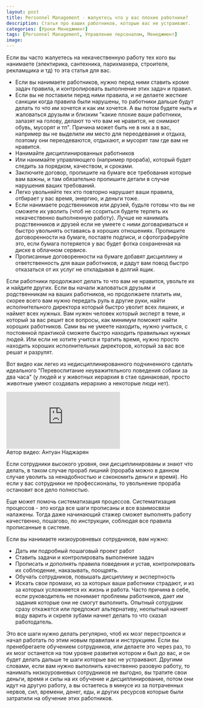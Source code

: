 ```yaml
---
layout: post
title: Personnel Management - жалуетесь что у вас плохие работники?
description: Статья про ваших работников, которые вас не устраивают.
categories: [Уроки Менеджмент]
tags: [Personnel Management, Управление персоналом, Менеджмент]
image:
---
```

Если вы часто жалуетесь на некачественную работу тех кого вы нанимаете (электирика, сантехника, парихмахера, строителя, рекламщика и тд) то эта статья для вас.
<ul>
<li>
Если вы нанимаете работников, нужно перед ними ставить кроме задач правила, и контролировать выполнение этих задач и правил.
</li><li>
Если вы не поставили перед ними правила, и не делаете жесткие санкции когда правила были нарушены, то работники дальше будут делать то что им хочется и как им хочется. А вы потом будете ныть и жаловаться друзьям и близким "какие плохие ваши работники, залазят на голову, делают то что вам не нравится, не снимают обувь, мусорят и тп". Причина может быть не в них а в вас, например вы не выделили им место для переодевания и отдыха, поэтому они переодеваются, отдыхают, и мусорят там где вам не нравится.
</li><li>
Нанимайте дисциплинированных работников
</li><li>
Или нанимайте управляющего (например прораба), который будет следить за порядком, качеством, и сроками.
</li><li>
Заключите договор, пропишите на бумаге все требования которые вам важны, и там обязательно пропишите детали в случае нарушения ваших требований.
</li><li>
Легко увольняйте тех кто повторно нарушает ваши правила, отбирает у вас время, энергию, и деньги тоже.
</li><li>
Если нанимаете родственников или друзей, будьте готовы что вы не сможете их уволить (чтоб не ссориться будете терпеть их некачественно выполненную работу). Лучше не нанимать родственников и друзей если не умеете с ними договариваться и быстро увольнять оставаясь в хороших отношениях. Пропишите договоренности на бумаге, поставте подписи, и сфотографируйте это, если бумага потеряется у вас будет фотка сохраненная на диске в облачном сервисе.
</li><li>
Прописанные договоренности на бумаге добавят дисциплину и ответственность для ваши работников, и дадут вам повод быстро отказаться от их услуг не откладывая в долгий ящик.
</li>
</ul>


Если работники продолжают делать то что вам не нравится, увольте их и найдите других. Если вы начали жаловаться друзьям и родственникам на ваших работников, но продолжаете платить им, скорее всего вам нужно передать руль в другие руки, найти исполнительного директора который быстро уволит всех лишних, и наймет всех нужных. Вам нужен человек который эксперт в теме, и который за вас решит все вопросы, как минимум поможет найти хороших работников. Сами вы не умеете находить, нужно учиться, с постоянной практикой сможете быстро находить правильных нужных людей. Или если не хотите учится и тратить время, нужно просто находить хороших исполнительных директоров, который за вас все решат и разрулят.


Вот видео как легко из недисциплинированного подчиненного сделать идеального "Перевоспитание неуважительного поведения собаки за два часа" (у людей и у животных иерархия в стае одинаковая, просто животные умеют создавать иерархию а некоторые люди нет).


<div class="yt-video-container-1">
    <iframe src="https://www.youtube.com/embed/qpT_ywHvcNQ?rel=0" frameborder="0" allowfullscreen></iframe>
</div>
Автор видео: Антуан Наджарян

Если сотрудники высокого уровня, они дисциплинированы и знают что делать, в таком случае прораб лишний (прораба можно в данном случае уволить за ненадобностью и сэкономить деньги и время). Но если у вас сотрудники не профессионалы, то увольнение прораба остановит все дело полностью.

Еще может помочь систематизация процессов. Систематизация процессов - это когда все шаги прописаны и все взаимосвязи налажены. Тогда даже начинающий стажер сможет выполнять работу качественно, пошагово, по инструкции, соблюдая все правила прописанные в системе.

Если вы нанимаете низкоуровневых сотрудников, вам нужно:
<ul>
<li>
Дать им подробный пошаговый проект работ
</li><li>
Ставить задачи и контролировать выполнение задач
</li><li>
Прописать и дополнять правила поведения и устав, контролировать их соблюдение, наказывать, поощрять.
</li><li>
Обучать сотрудников, повышать дисциплину и экспертность
</li><li>
Искать свои промахи, из за которых ваши работники страдают, и из за которых усложняется их жизнь и работа. Часто причина в себе, если руководитель не понимает проблемы работников, дает им задания которые они не смогут выполнить. Опытный сотрудник сразу откажется или предложит альтернативу, неопытный начнет воду варить и скрепя зубами начнет делать то что сказал работодатель.
</li>
</ul>
Это все шаги нужно делать регулярно, чтоб их мозг перестроился и начал работать по этим новым правилам и инструкциям. Если вы пренебрегаете обучением сотрудников, или делаете это через раз, то их мозг останется на том уровне развития котором и был до вас, и он будет делать дальше те шаги которые вас не устраивают. Другими словами, если вам нужно выполнить качественно разовую работу, то нанимать низкоуровневых сотрудников не выгодно, вы тратите свои деньги, время и силы на их обучение и дисциплинирование, потом они идут на другую работу, а вы остаетесь в минусе из за потраченных нервов, сил, времени, денег, еды, и других ресурсов которые были затратили на обучение этих работников.
